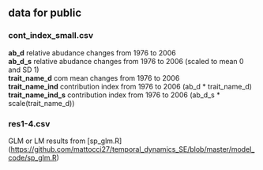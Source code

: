 ## data for public 

### cont_index_small.csv
**ab_d** relative abudance changes from 1976 to 2006  
**ab_d_s** relative abudance changes from 1976 to 2006 (scaled to mean 0 and SD 1)  
**trait_name_d** com mean changes from 1976 to 2006  
**trait_name_ind** contribution index from 1976 to 2006 (ab_d * trait_name_d)  
**trait_name_ind_s** contribution index from 1976 to 2006 (ab_d_s *
scale(trait_name_d)) 

### res1-4.csv
GLM or LM results from [sp_glm.R]
(https://github.com/mattocci27/temporal_dynamics_SE/blob/master/model_code/sp_glm.R) 

